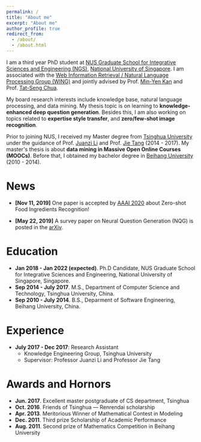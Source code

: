 ```yaml
---
permalink: /
title: "About me"
excerpt: "About me"
author_profile: true
redirect_from: 
  - /about/
  - /about.html
---
```


I am a third year PhD student at [NUS Graduate School for Integrative Sciences and Engineering (NGS)][NGS], [National University of Singapore][NUS]. 
I am associated with the [Web Information Retrieval / Natural Language Processing Group (WING)][WING] and jointly advised by Prof. [Min-Yen Kan][Min] and Prof. [Tat-Seng Chua][Chua]. 
<!--I am also interning at 6ESTATES, an AI company in Sigapore.-->
My board research interests include knowledge base, natural language processing, and data mining. 
My thesis topic is on learning to **knowledge-enhanced deep question generation**. 
Besides this, I am also working on topics related to **expertise style transfer**, and **zero/few-shot image recognition**. 
<!-- *multi-media structure learning of food recipes*.  -->

Prior to joining NUS, I received my Master degree from [Tsinghua University][Tsinghua] under the guidance of Prof. [Juanzi Li][juanzili] and Prof. [Jie Tang][jietang] (2014 - 2017). 
My master's thesis is about **data mining in Massive Open Online Courses (MOOCs)**. 
Before that, I obtained my bachelor degree in [Beihang University][BUAA] (2010 - 2014). 

[NGS]: http://www.nus.edu.sg/ngs/
[Tsinghua]: http://www.tsinghua.edu.cn/publish/newthu/index.html
[juanzili]: http://keg.cs.tsinghua.edu.cn/persons/ljz/
[jietang]: http://keg.cs.tsinghua.edu.cn/jietang/
[BUAA]: http://www.buaa.edu.cn/
[SOC]: http://www.comp.nus.edu.sg/
[NUS]: http://www.nus.edu.sg/
[Chua]: http://www.comp.nus.edu.sg/~chuats/
[NExT]: http://next.comp.nus.edu.sg/
[Min]: http://www.comp.nus.edu.sg/~kanmy/
[WING]: http://wing.comp.nus.edu.sg/

News
======

- **[Nov 11, 2019]**
  One paper is accepted by [AAAI 2020](https://AAAI.org/Conferences/AAAI-20/) about Zero-shot Food Ingredients Recognition!

- **[May 22, 2019]**
  A survey paper on Neural Question Generation (NQG) is posted in the [arXiv](https://arxiv.org/abs/1905.08949). 


<!-- Research Topics
======

- **Data Mining in MOOCs**

  Recent years, MOOCs have become increasingly popular and offered students around the world the opportunity to take online courses from different universities. The large and growing amounts of online education data present both open challenges and significant opportunities for data mining research to enrich educational offerings. From the year 2016 to 2017, I have been working on how to efficiently discover the knowledge concepts in MOOCs and also discover the relationships between these concepts. 

- **Cross-lingual Knowledge Graph**
 
  The global knowledge sharing makes large-scale multi-lingual knowledge bases an extremely valuable resource in the Big Data era. In the year 2015, my research mainly focus on cross-lingual knowledge graph construction, and I also research on cross-lingual knowledge linking, which aims to discover and link equivalent entities between multi-lingual knowledge bases.  -->

Education
======
- **Jan 2018 - Jan 2022 (expected)**. Ph.D Candidate, NUS Graduate School for Integrative Sciences and Engineering, National University of Singapore, Singapore. 
- **Sep 2014 - July 2017**. M.S., Department of Computer Science and Technology, Tsinghua University, China. 
- **Sep 2010 - July 2014**. B.S., Deparment of Software Engineering, Beihang University, China. 

Experience
======
* **July 2017 - Dec 2017**: Research Assistant
  * Knowledge Engineering Group, Tsinghua University
  * Supervisor: Professor Juanzi Li and Professor Jie Tang

Awards and Hornors
======
* **Jun. 2017**. Excellent master postgraduate of CS department, Tsinghua
* **Oct. 2016**. Friends of Tsinghua — Renrendai scholarship
* **Apr. 2013**. Meritorious Winner of Mathematical Contest in Modeling
* **Dec. 2011**. Third prize Scholarship of Academic Performance
* **Aug. 2011**. Second prize of Mathematics Competition in Beihang University
